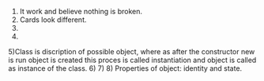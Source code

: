 1) It work and believe nothing is broken.
2) Cards look different.
3)
4)
5)Class is discription of possible object, where as after the constructor new is run object is created this proces is called instantiation and object is called as instance of the class.
6)
7)
8) Properties of object: identity and state.
